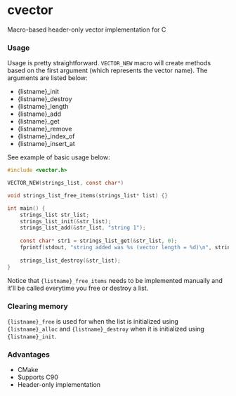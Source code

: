 # cvector

Macro-based header-only vector implementation for C

### Usage

Usage is pretty straightforward. `VECTOR_NEW` macro will create methods based on the first argument (which represents the vector name). The arguments are listed below:

- {listname}_init
- {listname}_destroy
- {listname}_length
- {listname}_add
- {listname}_get
- {listname}_remove
- {listname}_index_of
- {listname}_insert_at

See example of basic usage below:

```c
#include <vector.h>

VECTOR_NEW(strings_list, const char*)

void strings_list_free_items(strings_list* list) {}

int main() {
    strings_list str_list;
    strings_list_init(&str_list);
    strings_list_add(&str_list, "string 1");
    
    const char* str1 = strings_list_get(&str_list, 0);
    fprintf(stdout, "string added was %s (vector length = %d)\n", strings_list_length(&str_list));
    
    strings_list_destroy(&str_list);
}
```

Notice that `{listname}_free_items` needs to be implemented manually and it'll be called everytime you free or destroy a list.

### Clearing memory

`{listname}_free` is used for when the list is initialized using `{listname}_alloc` and `{listname}_destroy` when it is initialized using `{listname}_init`.

### Advantages

- CMake
- Supports C90
- Header-only implementation